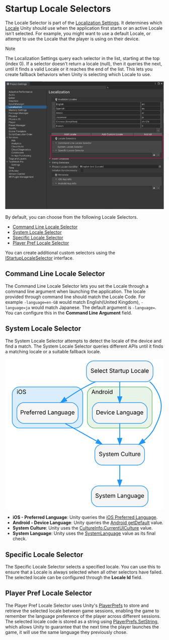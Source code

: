 
# Startup Locale Selectors

The Locale Selector is part of the [Localization Settings](LocalizationSettings.md). It determines which [Locale](Locale.md) Unity should use when the application first starts or an active Locale isn't selected. For example, you might want to use a default Locale, or attempt to use the Locale that the player is using on their device.

> [!NOTE]
> The Localization Settings query each selector in the list, starting at the top (index 0). If a selector doesn't return a locale (null), then it queries the next, until it finds a valid Locale or it reaches the end of the list. This lets you create fallback behaviors when Unity is selecting which Locale to use.

![Configure the Locale Selectors in the Localization Project Settings window.](images/LocalizationSettings_LocaleSelector.png)

By default, you can choose from the following Locale Selectors.

* [Command Line Locale Selector](#command-line-locale-selector)
* [System Locale Selector](#system-locale-selector)
* [Specific Locale Selector](#specific-locale-selector)
* [Player Pref Locale Selector](#player-pref-locale-selector)

You can create additional custom selectors using the [IStartupLocaleSelector](xref:UnityEngine.Localization.Settings.IStartupLocaleSelector) interface.

## Command Line Locale Selector

The Command Line Locale Selector lets you set the Locale through a command line argument when launching the application. The locale provided through command line should match the Locale Code.
For example `-language=en-GB` would match English(United Kingdom), `-language=ja` would match Japanese.
The default argument is `-language=`. You can configure this in the **Command Line Argument** field.

## System Locale Selector

The System Locale Selector attempts to detect the locale of the device and find a match.
The System Locale Selector queries different APIs until it finds a matching locale or a suitable fallback locale.

![The System Locale Selector queries different APIs until it finds a locale or a suitable fallback locale.](images/SystemLocaleSelectorOverview.dot.svg)

- **iOS - Preferred Language**: Unity queries the [iOS Preferred Language](https://developer.apple.com/news/?id=u2cfuj88).
- **Android - Device Language**: Unity queries the [Android getDefault](https://developer.android.com/reference/java/util/Locale#getDefault(java.util.Locale.Category)) value.
- **System Culture**: Unity uses the [CultureInfo.CurrentUICulture](https://docs.microsoft.com/en-us/dotnet/api/system.globalization.cultureinfo.currentuiculture) value.
- **System Language**: Unity uses the [SystemLanguage](https://docs.unity3d.com/ScriptReference/SystemLanguage.html) value as its final check.

## Specific Locale Selector

The Specific Locale Selector selects a specified locale. You can use this to ensure that a Locale is always selected when all other selectors have failed. The selected locale can be configured through the **Locale Id** field.

## Player Pref Locale Selector

The Player Pref Locale Selector uses Unity's [PlayerPrefs](https://docs.unity3d.com/ScriptReference/PlayerPrefs.html) to store and retrieve the selected locale between game sessions, enabling the game to remember the language preference of the player across different sessions. The selected locale code is stored as a string using [PlayerPrefs.SetString](https://docs.unity3d.com/ScriptReference/PlayerPrefs.SetString.html), which allows Unity to guarantee that the next time the player launches the game, it will use the same language they previously chose.
